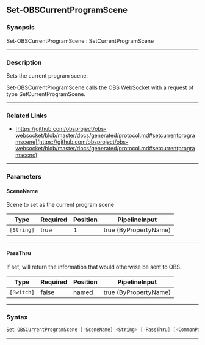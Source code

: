 Set-OBSCurrentProgramScene
--------------------------
### Synopsis
Set-OBSCurrentProgramScene : SetCurrentProgramScene

---
### Description

Sets the current program scene.


Set-OBSCurrentProgramScene calls the OBS WebSocket with a request of type SetCurrentProgramScene.

---
### Related Links
* [https://github.com/obsproject/obs-websocket/blob/master/docs/generated/protocol.md#setcurrentprogramscene](https://github.com/obsproject/obs-websocket/blob/master/docs/generated/protocol.md#setcurrentprogramscene)



---
### Parameters
#### **SceneName**

Scene to set as the current program scene






|Type      |Required|Position|PipelineInput        |
|----------|--------|--------|---------------------|
|`[String]`|true    |1       |true (ByPropertyName)|



---
#### **PassThru**

If set, will return the information that would otherwise be sent to OBS.






|Type      |Required|Position|PipelineInput        |
|----------|--------|--------|---------------------|
|`[Switch]`|false   |named   |true (ByPropertyName)|



---
### Syntax
```PowerShell
Set-OBSCurrentProgramScene [-SceneName] <String> [-PassThru] [<CommonParameters>]
```
---
